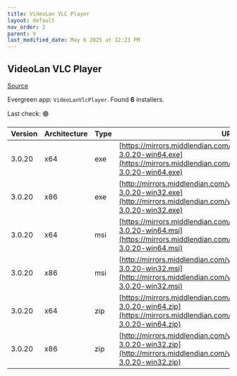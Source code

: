 ```yaml
---
title: VideoLan VLC Player 
layout: default
nav_order: 2
parent: V
last_modified_date: May 6 2025 at 12:23 PM
---
```


## VideoLan VLC Player 

[Source](https://www.videolan.org/vlc/)

Evergreen app: `VideoLanVlcPlayer`. Found **6** installers.

Last check: 🟢

| Version | Architecture | Type | URI                                                                                                                                                              |
| ------- | ------------ | ---- | ---------------------------------------------------------------------------------------------------------------------------------------------------------------- |
| 3.0.20  | x64          | exe  | [https://mirrors.middlendian.com/videolan/vlc/3.0.20/win64/vlc-3.0.20-win64.exe](https://mirrors.middlendian.com/videolan/vlc/3.0.20/win64/vlc-3.0.20-win64.exe) |
| 3.0.20  | x86          | exe  | [http://mirrors.middlendian.com/videolan/vlc/3.0.20/win32/vlc-3.0.20-win32.exe](http://mirrors.middlendian.com/videolan/vlc/3.0.20/win32/vlc-3.0.20-win32.exe)   |
| 3.0.20  | x64          | msi  | [https://mirrors.middlendian.com/videolan/vlc/3.0.20/win64/vlc-3.0.20-win64.msi](https://mirrors.middlendian.com/videolan/vlc/3.0.20/win64/vlc-3.0.20-win64.msi) |
| 3.0.20  | x86          | msi  | [http://mirrors.middlendian.com/videolan/vlc/3.0.20/win32/vlc-3.0.20-win32.msi](http://mirrors.middlendian.com/videolan/vlc/3.0.20/win32/vlc-3.0.20-win32.msi)   |
| 3.0.20  | x64          | zip  | [https://mirrors.middlendian.com/videolan/vlc/3.0.20/win64/vlc-3.0.20-win64.zip](https://mirrors.middlendian.com/videolan/vlc/3.0.20/win64/vlc-3.0.20-win64.zip) |
| 3.0.20  | x86          | zip  | [http://mirrors.middlendian.com/videolan/vlc/3.0.20/win32/vlc-3.0.20-win32.zip](http://mirrors.middlendian.com/videolan/vlc/3.0.20/win32/vlc-3.0.20-win32.zip)   |
